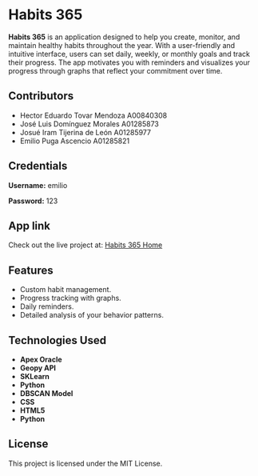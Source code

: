  <!DOCTYPE html>
<html lang="en">
<head>
    <meta charset="UTF-8">
    <meta name="viewport" content="width=device-width, initial-scale=1.0">
</head>
<body>
    <h1>Habits 365</h1>
    <p><strong>Habits 365</strong> is an application designed to help you create, monitor, and maintain healthy habits throughout the year. With a user-friendly and intuitive interface, users can set daily, weekly, or monthly goals and track their progress. The app motivates you with reminders and visualizes your progress through graphs that reflect your commitment over time.</p>
    <h2>Contributors</h2>
    <ul>
        <li>Hector Eduardo Tovar Mendoza A00840308</li>
        <li>José Luis Domínguez Morales A01285873</li>
        <li>Josué Iram Tijerina de León A01285977</li>
        <li>Emilio Puga Ascencio A01285821</li>
    </ul>
   <h2>Credentials</h2>
   <p><strong>Username:</strong> emilio</p>
   <p><strong>Password:</strong> 123</p>
   <h2>App link</h2>
   <p>Check out the live project at: <a href="https://apex.oracle.com/pls/apex/r/chartank2_0/habits365/login?session=5967221203109" class="link" target="_blank">Habits 365 Home</a></p>
        </div>    <h2>Features</h2>
    <ul>
        <li>Custom habit management.</li>
        <li>Progress tracking with graphs.</li>
        <li>Daily reminders.</li>
        <li>Detailed analysis of your behavior patterns.</li>
    </ul>
    <h2>Technologies Used</h2>
    <ul>
        <li><strong>Apex Oracle</strong></li>
        <li><strong>Geopy API</strong></li>
        <li><strong>SKLearn</strong></li>
        <li><strong>Python</strong></li>
        <li><strong>DBSCAN Model</strong></li>
        <li><strong>CSS</strong></li>
        <li><strong>HTML5</strong></li>
        <li><strong>Python</strong></li>
    </ul>
    <h2>License</h2>
    <p>This project is licensed under the MIT License.</p>
</body>
</html>

